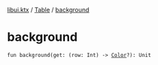 [libui.ktx](../index.md) / [Table](index.md) / [background](./background.md)

# background

`fun background(get: (row: Int) -> `[`Color`](../../libui.ktx.draw/-color/index.md)`?): Unit`